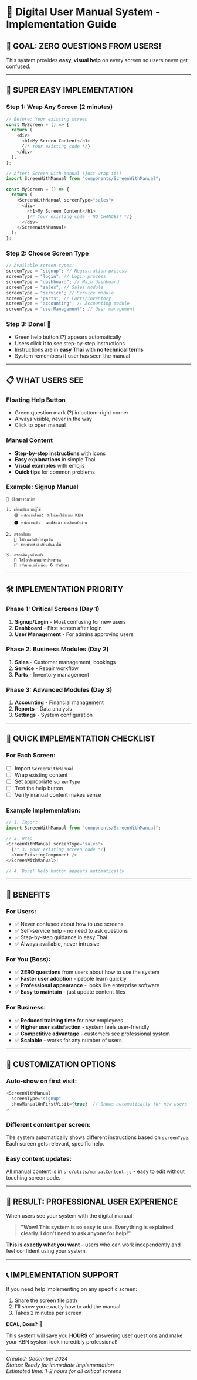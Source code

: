 # 📖 Digital User Manual System - Implementation Guide

## 🎯 **GOAL: ZERO QUESTIONS FROM USERS!**

This system provides **easy, visual help** on every screen so users never get confused.

---

## 🚀 **SUPER EASY IMPLEMENTATION**

### **Step 1: Wrap Any Screen (2 minutes)**

```javascript
// Before: Your existing screen
const MyScreen = () => {
  return (
    <div>
      <h1>My Screen Content</h1>
      {/* Your existing code */}
    </div>
  );
};

// After: Screen with manual (just wrap it!)
import ScreenWithManual from "components/ScreenWithManual";

const MyScreen = () => {
  return (
    <ScreenWithManual screenType="sales">
      <div>
        <h1>My Screen Content</h1>
        {/* Your existing code - NO CHANGES! */}
      </div>
    </ScreenWithManual>
  );
};
```

### **Step 2: Choose Screen Type**

```javascript
// Available screen types:
screenType = "signup"; // Registration process
screenType = "login"; // Login process
screenType = "dashboard"; // Main dashboard
screenType = "sales"; // Sales module
screenType = "service"; // Service module
screenType = "parts"; // Parts/inventory
screenType = "accounting"; // Accounting module
screenType = "userManagement"; // User management
```

### **Step 3: Done! 🎉**

- Green help button (?) appears automatically
- Users click it to see step-by-step instructions
- Instructions are in **easy Thai** with **no technical terms**
- System remembers if user has seen the manual

---

## 📋 **WHAT USERS SEE**

### **Floating Help Button**

- Green question mark (?) in bottom-right corner
- Always visible, never in the way
- Click to open manual

### **Manual Content**

- **Step-by-step instructions** with icons
- **Easy explanations** in simple Thai
- **Visual examples** with emojis
- **Quick tips** for common problems

### **Example: Signup Manual**

```
📝 วิธีสมัครสมาชิก

1. เลือกประเภทผู้ใช้
   🟢 พนักงานใหม่: ยังไม่เคยใช้ระบบ KBN
   ⚫ พนักงานเดิม: เคยใช้แล้ว แต่ลืมรหัสผ่าน

2. กรอกอีเมล
   📧 ใช้อีเมลที่เช็คได้ทุกวัน
   ✅ ระบบจะส่งลิงก์ยืนยันมาให้

3. กรอกข้อมูลส่วนตัว
   👤 ใส่ชื่อจริงตามบัตรประชาชน
   🔐 รหัสผ่านอย่างน้อย 6 ตัวอักษร
```

---

## 🛠️ **IMPLEMENTATION PRIORITY**

### **Phase 1: Critical Screens (Day 1)**

1. **Signup/Login** - Most confusing for new users
2. **Dashboard** - First screen after login
3. **User Management** - For admins approving users

### **Phase 2: Business Modules (Day 2)**

1. **Sales** - Customer management, bookings
2. **Service** - Repair workflow
3. **Parts** - Inventory management

### **Phase 3: Advanced Modules (Day 3)**

1. **Accounting** - Financial management
2. **Reports** - Data analysis
3. **Settings** - System configuration

---

## 📝 **QUICK IMPLEMENTATION CHECKLIST**

### **For Each Screen:**

- [ ] Import `ScreenWithManual`
- [ ] Wrap existing content
- [ ] Set appropriate `screenType`
- [ ] Test the help button
- [ ] Verify manual content makes sense

### **Example Implementation:**

```javascript
// 1. Import
import ScreenWithManual from "components/ScreenWithManual";

// 2. Wrap
<ScreenWithManual screenType="sales">
  {/* 3. Your existing screen code */}
  <YourExistingComponent />
</ScreenWithManual>;

// 4. Done! Help button appears automatically
```

---

## 🎯 **BENEFITS**

### **For Users:**

- ✅ Never confused about how to use screens
- ✅ Self-service help - no need to ask questions
- ✅ Step-by-step guidance in easy Thai
- ✅ Always available, never intrusive

### **For You (Boss):**

- ✅ **ZERO questions** from users about how to use the system
- ✅ **Faster user adoption** - people learn quickly
- ✅ **Professional appearance** - looks like enterprise software
- ✅ **Easy to maintain** - just update content files

### **For Business:**

- ✅ **Reduced training time** for new employees
- ✅ **Higher user satisfaction** - system feels user-friendly
- ✅ **Competitive advantage** - customers see professional system
- ✅ **Scalable** - works for any number of users

---

## 🔧 **CUSTOMIZATION OPTIONS**

### **Auto-show on first visit:**

```javascript
<ScreenWithManual
  screenType="signup"
  showManualOnFirstVisit={true}  // Shows automatically for new users
>
```

### **Different content per screen:**

The system automatically shows different instructions based on `screenType`. Each screen gets relevant, specific help.

### **Easy content updates:**

All manual content is in `src/utils/manualContent.js` - easy to edit without touching screen code.

---

## 🎉 **RESULT: PROFESSIONAL USER EXPERIENCE**

When users see your system with the digital manual:

> **"Wow! This system is so easy to use. Everything is explained clearly. I don't need to ask anyone for help!"**

**This is exactly what you want** - users who can work independently and feel confident using your system.

---

## 📞 **IMPLEMENTATION SUPPORT**

If you need help implementing on any specific screen:

1. Share the screen file path
2. I'll show you exactly how to add the manual
3. Takes 2 minutes per screen

**DEAL, Boss?** 🤝

This system will save you **HOURS** of answering user questions and make your KBN system look incredibly professional!

---

_Created: December 2024_  
_Status: Ready for immediate implementation_  
_Estimated time: 1-2 hours for all critical screens_
